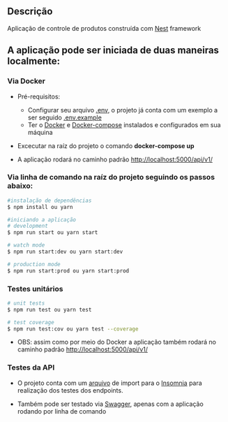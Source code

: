 ## Descrição

Aplicação de controle de produtos construída com 
[Nest](https://github.com/nestjs/nest) framework


## A aplicação pode ser iniciada de duas maneiras localmente:

### Via  Docker
  - Pré-requisitos:
    - Configurar seu arquivo [.env](./.env), o projeto já conta com um exemplo a ser seguido [.env.example](./.env.example)
    - Ter o [Docker](https://www.docker.com/) e [Docker-compose](https://docs.docker.com/compose/) instalados e configurados em sua máquina

  - Excecutar na raíz do projeto o comando **docker-compose up**
  - A aplicação rodará no caminho padrão [http://localhost:5000/api/v1/](http://localhost:5000/api/v1/)

### Via linha de comando na raíz do projeto seguindo os passos abaixo:
```bash
#instalação de dependências
$ npm install ou yarn

#iniciando a aplicação
# development
$ npm run start ou yarn start

# watch mode
$ npm run start:dev ou yarn start:dev

# production mode
$ npm run start:prod ou yarn start:prod
 ```


### Testes unitários

```bash
# unit tests
$ npm run test ou yarn test

# test coverage
$ npm run test:cov ou yarn test --coverage
```
- OBS: assim como por meio do Docker a aplicação também rodará no caminho padrão [http://localhost:5000/api/v1/](http://localhost:5000/api/v1/)

### Testes da API

- O projeto conta com um [arquivo](./endpoints-insomnia.json) de import para o [Insomnia](https://insomnia.rest/download) para realização dos testes dos endpoints.

- Também pode ser testado via [Swagger](http://localhost:5000/swagger/), apenas com a aplicação rodando por linha de comando
